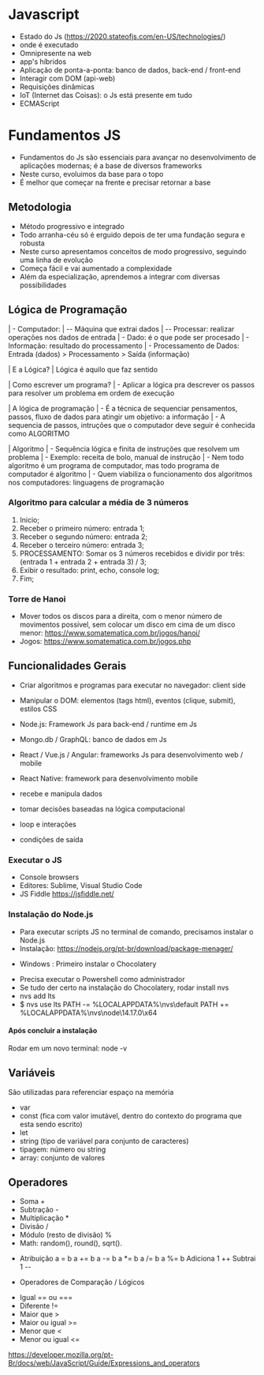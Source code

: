 
# Javascript
- Estado do Js (https://2020.stateofjs.com/en-US/technologies/)
- onde é executado
- Omnipresente na web
- app's híbridos
- Aplicação de ponta-a-ponta: banco de dados, back-end / front-end
- Interagir com DOM (api-web)
- Requisições dinâmicas
- IoT (Internet das Coisas): o Js está presente em tudo
- ECMAScript

# Fundamentos JS
- Fundamentos do Js são essenciais para avançar no desenvolvimento de aplicações modernas; é a base de diversos frameworks
- Neste curso, evoluimos da base para o topo
- É melhor que começar na frente e precisar retornar a base

## Metodologia
- Método progressivo e integrado
- Todo arranha-céu só é erguido depois de ter uma fundação segura e robusta
- Neste curso apresentamos conceitos de modo progressivo, seguindo uma linha de evolução
- Começa fácil e vai aumentado a complexidade
- Além da especialização, aprendemos a integrar com diversas possibilidades

## Lógica de Programação
| - Computador:
|   -- Máquina que extrai dados
|   -- Processar: realizar operações nos dados de entrada
| - Dado: é o que pode ser procesado
| - Informação: resultado do processamento
| - Processamento de Dados: Entrada (dados) > Processamento > Saída (informação)

| E a Lógica?
| Lógica é aquilo que faz sentido

| Como escrever um programa?
| - Aplicar a lógica pra descrever os passos para resolver um problema em ordem de execução

| A lógica de programação
| - É a técnica de sequenciar pensamentos, passos, fluxo de dados para atingir um objetivo: a informação
| - A sequencia de passos, intruções que o computador deve seguir é conhecida como ALGORITMO

| Algoritmo
| - Sequência lógica e finita de instruções que resolvem um problema
| - Exemplo: receita de bolo, manual de instrução
| - Nem todo algoritmo é um programa de computador, mas todo programa de computador é algoritmo
| - Quem viabiliza o funcionamento dos algoritmos nos computadores: linguagens de programação

### Algoritmo para calcular a média de 3 números
1. Inicio;
2. Receber o primeiro número: entrada 1;
3. Receber o segundo número: entrada 2;
4. Receber o terceiro número: entrada 3;
5. PROCESSAMENTO: Somar os 3 números recebidos e dividir por três: (entrada 1 + entrada 2 + entrada 3) / 3;
6. Exibir o resultado: print, echo, console log;
7. Fim; 

### Torre de Hanoi
 - Mover todos os discos para a direita, com o menor número de movimentos possível, sem colocar um disco em cima de 
 um disco menor: https://www.somatematica.com.br/jogos/hanoi/
 - Jogos: https://www.somatematica.com.br/jogos.php




 ## Funcionalidades Gerais
 - Criar algoritmos e programas para executar no navegador: client side
 - Manipular o DOM: elementos (tags html), eventos (clique, submit), estilos CSS
 - Node.js: Framework Js para back-end / runtime em Js
 - Mongo.db / GraphQL: banco de dados em Js
 - React / Vue.js / Angular: frameworks Js para desenvolvimento web / mobile
 - React Native: framework para desenvolvimento mobile

 - recebe e manipula dados
 - tomar decisões baseadas na lógica computacional
 - loop e interações
 - condições de saída

 ### Executar o JS
 - Console browsers
 - Editores: Sublime, Visual Studio Code
 - JS Fiddle https://jsfiddle.net/

 ### Instalação do Node.js
 - Para executar scripts JS no terminal de comando, precisamos instalar o Node.js
 - Instalação: https://nodejs.org/pt-br/download/package-menager/

 * Windows : Primeiro instalar o Chocolatery
 - Precisa executar o Powershell como administrador
 - Se tudo der certo na instalação do Chocolatery, rodar install nvs
 - nvs add lts
 - $ nvs use lts
 PATH -= %LOCALAPPDATA%\nvs\default
 PATH += %LOCALAPPDATA%\nvs\node\14.17.0\x64

 #### Após concluir a instalação
 Rodar em um novo terminal: node -v


 ## Variáveis
 São utilizadas para referenciar espaço na memória

 - var
 - const (fica com valor imutável, dentro do contexto do programa que esta sendo escrito)
 - let
 - string (tipo de variável para conjunto de caracteres)
 - tipagem: número ou string
 - array: conjunto de valores

 ## Operadores
- Soma +
- Subtração -
- Multiplicação *
- Divisão /
- Módulo (resto de divisão) %
- Math: random(), round(), sqrt().

* Atribuição 
a = b
a += b
a -= b
a *= b
a /= b
a %= b
Adiciona 1 ++
Subtrai 1 --

* Operadores de Comparação / Lógicos
- Igual == ou ===
- Diferente !=
- Maior que >
- Maior ou igual >=
- Menor que <
- Menor ou igual <=

https://developer.mozilla.org/pt-Br/docs/web/JavaScript/Guide/Expressions_and_operators

